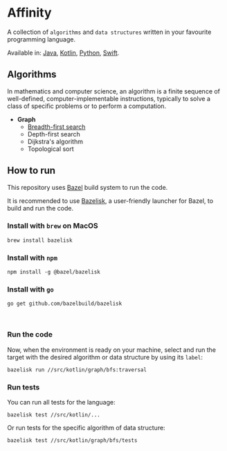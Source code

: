 # Affinity
A collection of `algorithms` and `data structures` written in your favourite programming language.

Available in: 
[Java](src/java),
[Kotlin](src/kotlin),
[Python](src/python),
[Swift](src/swift).

## Algorithms
In mathematics and computer science, an algorithm is a finite sequence of well-defined, computer-implementable instructions, typically to solve a class of specific problems or to perform a computation.

- **Graph**
    - [Breadth-first search](src/kotlin/graph/bfs)
    - Depth-first search
    - Dijkstra's algorithm
    - Topological sort

## How to run
This repository uses [Bazel](https://bazel.build/) build system to run the code.

It is recommended to use [Bazelisk](https://github.com/bazelbuild/bazelisk), a user-friendly launcher for Bazel, to build and run the code.

### Install with `brew` on MacOS
```shell
brew install bazelisk
```
### Install with `npm`
```shell
npm install -g @bazel/bazelisk
```
### Install with `go`
```shell
go get github.com/bazelbuild/bazelisk
```

<br>

### Run the code
Now, when the environment is ready on your machine, select and run the target with the desired algorithm or data structure by using its `label`:
```shell
bazelisk run //src/kotlin/graph/bfs:traversal
```

### Run tests
You can run all tests for the language:
```shell
bazelisk test //src/kotlin/...
```
Or run tests for the specific algorithm of data structure:
```shell
bazelisk test //src/kotlin/graph/bfs/tests
```